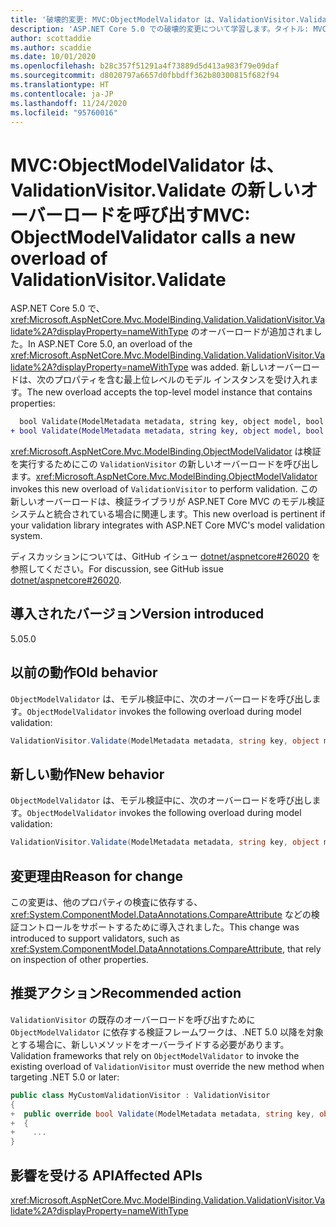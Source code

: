 ```yaml
---
title: '破壊的変更: MVC:ObjectModelValidator は、ValidationVisitor.Validate の新しいオーバーロードを呼び出す'
description: 'ASP.NET Core 5.0 での破壊的変更について学習します。タイトル: MVC: ObjectModelValidator は、ValidationVisitor.Validate の新しいオーバーロードを呼び出す'
author: scottaddie
ms.author: scaddie
ms.date: 10/01/2020
ms.openlocfilehash: b28c357f51291a4f73889d5d413a983f79e09daf
ms.sourcegitcommit: d8020797a6657d0fbbdff362b80300815f682f94
ms.translationtype: HT
ms.contentlocale: ja-JP
ms.lasthandoff: 11/24/2020
ms.locfileid: "95760016"
---
```

# <a name="mvc-objectmodelvalidator-calls-a-new-overload-of-validationvisitorvalidate"></a><span data-ttu-id="a5de2-103">MVC:ObjectModelValidator は、ValidationVisitor.Validate の新しいオーバーロードを呼び出す</span><span class="sxs-lookup"><span data-stu-id="a5de2-103">MVC: ObjectModelValidator calls a new overload of ValidationVisitor.Validate</span></span>

<span data-ttu-id="a5de2-104">ASP.NET Core 5.0 で、<xref:Microsoft.AspNetCore.Mvc.ModelBinding.Validation.ValidationVisitor.Validate%2A?displayProperty=nameWithType> のオーバーロードが追加されました。</span><span class="sxs-lookup"><span data-stu-id="a5de2-104">In ASP.NET Core 5.0, an overload of the <xref:Microsoft.AspNetCore.Mvc.ModelBinding.Validation.ValidationVisitor.Validate%2A?displayProperty=nameWithType> was added.</span></span> <span data-ttu-id="a5de2-105">新しいオーバーロードは、次のプロパティを含む最上位レベルのモデル インスタンスを受け入れます。</span><span class="sxs-lookup"><span data-stu-id="a5de2-105">The new overload accepts the top-level model instance that contains properties:</span></span>

```diff
  bool Validate(ModelMetadata metadata, string key, object model, bool alwaysValidateAtTopLevel);
+ bool Validate(ModelMetadata metadata, string key, object model, bool alwaysValidateAtTopLevel, object container);
```

<span data-ttu-id="a5de2-106"><xref:Microsoft.AspNetCore.Mvc.ModelBinding.ObjectModelValidator> は検証を実行するためにこの `ValidationVisitor` の新しいオーバーロードを呼び出します。</span><span class="sxs-lookup"><span data-stu-id="a5de2-106"><xref:Microsoft.AspNetCore.Mvc.ModelBinding.ObjectModelValidator> invokes this new overload of `ValidationVisitor` to perform validation.</span></span> <span data-ttu-id="a5de2-107">この新しいオーバーロードは、検証ライブラリが ASP.NET Core MVC のモデル検証システムと統合されている場合に関連します。</span><span class="sxs-lookup"><span data-stu-id="a5de2-107">This new overload is pertinent if your validation library integrates with ASP.NET Core MVC's model validation system.</span></span>

<span data-ttu-id="a5de2-108">ディスカッションについては、GitHub イシュー [dotnet/aspnetcore#26020](https://github.com/dotnet/aspnetcore/issues/26020) を参照してください。</span><span class="sxs-lookup"><span data-stu-id="a5de2-108">For discussion, see GitHub issue [dotnet/aspnetcore#26020](https://github.com/dotnet/aspnetcore/issues/26020).</span></span>

## <a name="version-introduced"></a><span data-ttu-id="a5de2-109">導入されたバージョン</span><span class="sxs-lookup"><span data-stu-id="a5de2-109">Version introduced</span></span>

<span data-ttu-id="a5de2-110">5.0</span><span class="sxs-lookup"><span data-stu-id="a5de2-110">5.0</span></span>

## <a name="old-behavior"></a><span data-ttu-id="a5de2-111">以前の動作</span><span class="sxs-lookup"><span data-stu-id="a5de2-111">Old behavior</span></span>

<span data-ttu-id="a5de2-112">`ObjectModelValidator` は、モデル検証中に、次のオーバーロードを呼び出します。</span><span class="sxs-lookup"><span data-stu-id="a5de2-112">`ObjectModelValidator` invokes the following overload during model validation:</span></span>

```csharp
ValidationVisitor.Validate(ModelMetadata metadata, string key, object model, bool alwaysValidateAtTopLevel)
```

## <a name="new-behavior"></a><span data-ttu-id="a5de2-113">新しい動作</span><span class="sxs-lookup"><span data-stu-id="a5de2-113">New behavior</span></span>

<span data-ttu-id="a5de2-114">`ObjectModelValidator` は、モデル検証中に、次のオーバーロードを呼び出します。</span><span class="sxs-lookup"><span data-stu-id="a5de2-114">`ObjectModelValidator` invokes the following overload during model validation:</span></span>

```csharp
ValidationVisitor.Validate(ModelMetadata metadata, string key, object model, bool alwaysValidateAtTopLevel, object container)
```

## <a name="reason-for-change"></a><span data-ttu-id="a5de2-115">変更理由</span><span class="sxs-lookup"><span data-stu-id="a5de2-115">Reason for change</span></span>

<span data-ttu-id="a5de2-116">この変更は、他のプロパティの検査に依存する、<xref:System.ComponentModel.DataAnnotations.CompareAttribute> などの検証コントロールをサポートするために導入されました。</span><span class="sxs-lookup"><span data-stu-id="a5de2-116">This change was introduced to support validators, such as <xref:System.ComponentModel.DataAnnotations.CompareAttribute>, that rely on inspection of other properties.</span></span>

## <a name="recommended-action"></a><span data-ttu-id="a5de2-117">推奨アクション</span><span class="sxs-lookup"><span data-stu-id="a5de2-117">Recommended action</span></span>

<span data-ttu-id="a5de2-118">`ValidationVisitor` の既存のオーバーロードを呼び出すために `ObjectModelValidator` に依存する検証フレームワークは、.NET 5.0 以降を対象とする場合に、新しいメソッドをオーバーライドする必要があります。</span><span class="sxs-lookup"><span data-stu-id="a5de2-118">Validation frameworks that rely on `ObjectModelValidator` to invoke the existing overload of `ValidationVisitor` must override the new method when targeting .NET 5.0 or later:</span></span>

```csharp
public class MyCustomValidationVisitor : ValidationVisitor
{
+  public override bool Validate(ModelMetadata metadata, string key, object model, bool alwaysValidateAtTopLevel, object container)
+  {
+    ...
}
```

## <a name="affected-apis"></a><span data-ttu-id="a5de2-119">影響を受ける API</span><span class="sxs-lookup"><span data-stu-id="a5de2-119">Affected APIs</span></span>

<xref:Microsoft.AspNetCore.Mvc.ModelBinding.Validation.ValidationVisitor.Validate%2A?displayProperty=nameWithType>

<!--

### Category

ASP.NET Core

### Affected APIs

`Overload:Microsoft.AspNetCore.Mvc.ModelBinding.Validation.ValidationVisitor.Validate`

-->
